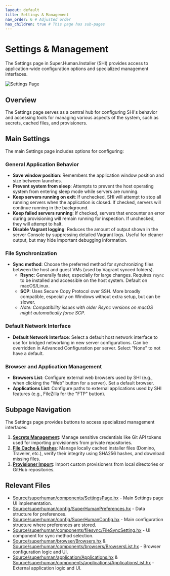 ```yaml
---
layout: default
title: Settings & Management
nav_order: 6 # Adjusted order
has_children: true # This page has sub-pages
---
```


# Settings & Management

The Settings page in Super.Human.Installer (SHI) provides access to application-wide configuration options and specialized management interfaces.

![Settings Page](../assets/settings.png)

## Overview

The Settings page serves as a central hub for configuring SHI's behavior and accessing tools for managing various aspects of the system, such as secrets, cached files, and provisioners.

## Main Settings

The main Settings page includes options for configuring:

### General Application Behavior

*   **Save window position**: Remembers the application window position and size between launches.
*   **Prevent system from sleep**: Attempts to prevent the host operating system from entering sleep mode while servers are running.
*   **Keep servers running on exit**: If unchecked, SHI will attempt to stop all running servers when the application is closed. If checked, servers will continue running in the background.
*   **Keep failed servers running**: If checked, servers that encounter an error during provisioning will remain running for inspection. If unchecked, they will attempt to halt.
*   **Disable Vagrant logging**: Reduces the amount of output shown in the server Console by suppressing detailed Vagrant logs. Useful for cleaner output, but may hide important debugging information.

### File Synchronization

*   **Sync method**: Choose the preferred method for synchronizing files between the host and guest VMs (used by Vagrant synced folders).
    *   **Rsync**: Generally faster, especially for large changes. Requires `rsync` to be installed and accessible on the host system. Default on macOS/Linux.
    *   **SCP**: Uses Secure Copy Protocol over SSH. More broadly compatible, especially on Windows without extra setup, but can be slower.
    *   *Note: Compatibility issues with older Rsync versions on macOS might automatically force SCP.*

### Default Network Interface

*   **Default Network Interface**: Select a default host network interface to use for bridged networking in new server configurations. Can be overridden in Advanced Configuration per server. Select "None" to not have a default.

### Browser and Application Management

*   **Browsers List**: Configure external web browsers used by SHI (e.g., when clicking the "Web" button for a server). Set a default browser.
*   **Applications List**: Configure paths to external applications used by SHI features (e.g., FileZilla for the "FTP" button).

## Subpage Navigation

The Settings page provides buttons to access specialized management interfaces:

1.  **[Secrets Management](secrets-page)**: Manage sensitive credentials like Git API tokens used for importing provisioners from private repositories.
2.  **[File Cache & Hashes](file-cache)**: Manage locally cached installer files (Domino, Traveler, etc.), verify their integrity using SHA256 hashes, and download missing files.
3.  **[Provisioner Import](provisioner-import)**: Import custom provisioners from local directories or GitHub repositories.

## Relevant Files

*   [Source/superhuman/components/SettingsPage.hx](https://github.com/Moonshine-IDE/Super.Human.Installer/blob/master/Source/superhuman/components/SettingsPage.hx) - Main Settings page UI implementation.
*   [Source/superhuman/config/SuperHumanPreferences.hx](https://github.com/Moonshine-IDE/Super.Human.Installer/blob/master/Source/superhuman/config/SuperHumanPreferences.hx) - Data structure for preferences.
*   [Source/superhuman/config/SuperHumanConfig.hx](https://github.com/Moonshine-IDE/Super.Human.Installer/blob/master/Source/superhuman/config/SuperHumanConfig.hx) - Main configuration structure where preferences are stored.
*   [Source/superhuman/components/filesync/FileSyncSetting.hx](https://github.com/Moonshine-IDE/Super.Human.Installer/blob/master/Source/superhuman/components/filesync/FileSyncSetting.hx) - UI component for sync method selection.
*   [Source/superhuman/browser/Browsers.hx](https://github.com/Moonshine-IDE/Super.Human.Installer/blob/master/Source/superhuman/browser/Browsers.hx) & [Source/superhuman/components/browsers/BrowsersList.hx](https://github.com/Moonshine-IDE/Super.Human.Installer/blob/master/Source/superhuman/components/browsers/BrowsersList.hx) - Browser configuration logic and UI.
*   [Source/superhuman/application/Applications.hx](https://github.com/Moonshine-IDE/Super.Human.Installer/blob/master/Source/superhuman/application/Applications.hx) & [Source/superhuman/components/applications/ApplicationsList.hx](https://github.com/Moonshine-IDE/Super.Human.Installer/blob/master/Source/superhuman/components/applications/ApplicationsList.hx) - External application logic and UI.
